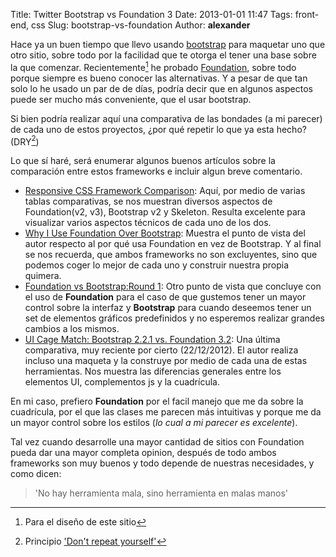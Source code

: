 Title: Twitter Bootstrap vs Foundation 3
Date: 2013-01-01 11:47
Tags: front-end, css
Slug: bootstrap-vs-foundation
Author: __alexander__

Hace ya un buen tiempo que llevo usando [bootstrap][bootstrap] para maquetar uno que otro sitio, sobre todo por la facilidad que te otorga el tener una base sobre la que comenzar. Recientemente[^1] he probado [Foundation][foundation], sobre todo porque siempre es bueno conocer las alternativas. Y a pesar de que tan solo lo he usado un par de de días, podría decir que en algunos aspectos puede ser mucho más conveniente, que el usar bootstrap.

Si bien podría realizar aquí una comparativa de las bondades (a mi parecer) de cada uno de estos proyectos, ¿por qué repetir lo que ya esta hecho? (DRY[^2])

Lo que sí haré, será enumerar algunos buenos artículos sobre la comparación entre estos frameworks e incluir algun breve comentario.

* [Responsive CSS Framework Comparison][1]: Aquí, por medio de varias tablas comparativas, se nos muestran diversos aspectos de Foundation(v2, v3), Bootstrap v2 y Skeleton. Resulta excelente para visualizar varios aspectos técnicos de cada uno de los dos.
* [Why I Use Foundation Over Bootstrap][2]: Muestra el punto de vista del autor respecto al por qué usa Foundation en vez de Bootstrap. Y al final se nos recuerda, que ambos frameworks no son excluyentes, sino que podemos coger lo mejor de cada uno y construir nuestra propia quimera.
* [Foundation vs Bootstrap:Round 1][3]: Otro punto de vista que concluye con el uso de **Foundation** para el caso de que gustemos tener un mayor control sobre la interfaz y **Bootstrap** para cuando deseemos tener un set de elementos gráficos predefinidos y no esperemos realizar grandes cambios a los mismos.
* [UI Cage Match: Bootstrap 2.2.1 vs. Foundation 3.2][4]: Una última comparativa, muy reciente por cierto (22/12/2012). El autor realiza incluso una maqueta y la construye por medio de cada una de estas herramientas. Nos muestra las diferencias generales entre los elementos UI, complementos js y la cuadrícula.

En mi caso, prefiero **Foundation** por el facil manejo que me da sobre la cuadrícula, por el que las clases me parecen más intuitivas y porque me da un mayor control sobre los estilos (*lo cual a mi parecer es excelente*).

Tal vez cuando desarrolle una mayor cantidad de sitios con Foundation pueda dar una mayor completa opinion, después de todo ambos frameworks son muy buenos y todo depende de nuestras necesidades, y como dicen:
    
> 'No hay herramienta mala, sino herramienta en malas manos'


[^1]: Para el diseño de este sitio
[^2]: Principio ['Don't repeat yourself'][DRY]

[bootstrap]: http://twitter.github.com/bootstrap/
[foundation]: http://foundation.zurb.com/
[DRY]: http://en.wikipedia.org/wiki/Don't_repeat_yourself
[1]: http://responsive.vermilion.com/compare.php
[2]: http://nicinabox.com/blog/why-i-use-foundation-over-bootstrap/
[3]: http://ivanmendoza.net/diseno-web-2/foundation-vs-bootstrap-round-1
[4]: http://ui-cloud.com/ui-cage-match-bootstrap-2-2-1-vs-foundation-3-2/
